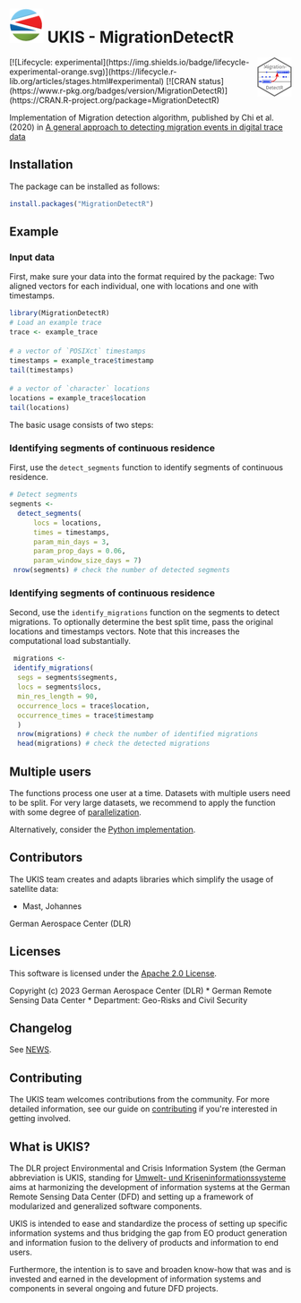 [![UKIS](man/figures/ukis-logo.png)](https://www.dlr.de/eoc/en/desktopdefault.aspx/tabid-5413/10560_read-21914/) UKIS - MigrationDetectR 
==============
 <img src="man/figures/logo.png" align="right" height="70" />
<!-- badges: start -->
[![Lifecycle: experimental](https://img.shields.io/badge/lifecycle-experimental-orange.svg)](https://lifecycle.r-lib.org/articles/stages.html#experimental)
[![CRAN status](https://www.r-pkg.org/badges/version/MigrationDetectR)](https://CRAN.R-project.org/package=MigrationDetectR)
<!-- badges: end -->

Implementation of Migration detection algorithm, published by Chi et al. (2020) in [A general approach to detecting migration events in digital trace data](https://doi.org/10.1371/journal.pone.0239408)

## Installation

The package can be installed as follows:

``` r
install.packages("MigrationDetectR")
```

## Example


### Input data

First, make sure your data into the format required by the package: Two aligned vectors for each individual, one with locations and one with timestamps.


``` r
library(MigrationDetectR)
# Load an example trace
trace <- example_trace

# a vector of `POSIXct` timestamps
timestamps = example_trace$timestamp
tail(timestamps)

# a vector of `character` locations
locations = example_trace$location
tail(locations)
```

The basic usage consists of two steps:

### Identifying segments of continuous residence

First, use the `detect_segments` function to identify segments of continuous residence.

``` r
# Detect segments
segments <-
  detect_segments(
      locs = locations,
      times = timestamps,
      param_min_days = 3,
      param_prop_days = 0.06,
      param_window_size_days = 7)
 nrow(segments) # check the number of detected segments

```

### Identifying segments of continuous residence

Second, use the `identify_migrations` function on the segments to detect migrations.
To optionally determine the best split time, pass the original locations and timestamps vectors. Note that this increases the computational load substantially.

``` r
 migrations <-
 identify_migrations(
  segs = segments$segments,
  locs = segments$locs,
  min_res_length = 90,
  occurrence_locs = trace$location,
  occurrence_times = trace$timestamp
  )
  nrow(migrations) # check the number of identified migrations
  head(migrations) # check the detected migrations
```

## Multiple users

The functions process one user at a time. Datasets with multiple users need to be split.
For very large datasets, we recommend to apply the function with some degree of [parallelization](https://bookdown.org/rdpeng/rprogdatascience/parallel-computation.html).

Alternatively, consider the [Python implementation](https://github.com/g-chi/migration_detector).



## Contributors
The UKIS team creates and adapts libraries which simplify the usage of satellite data:

* Mast, Johannes

German Aerospace Center (DLR)

## Licenses
This software is licensed under the [Apache 2.0 License](https://github.com/dlr-eoc/ukis-migrationdetectr/blob/master/LICENSE.txt).

Copyright (c) 2023 German Aerospace Center (DLR) * German Remote Sensing Data Center * Department: Geo-Risks and Civil Security

## Changelog
See [NEWS](https://github.com/dlr-eoc/ukis-migrationdetectr/blob/master/NEWS.md).

## Contributing
The UKIS team welcomes contributions from the community.
For more detailed information, see our guide on [contributing](https://github.com/dlr-eoc/ukis-pysat/blob/master/CONTRIBUTING.md) if you're interested in getting involved.

## What is UKIS?
The DLR project Environmental and Crisis Information System (the German abbreviation is UKIS, standing for [Umwelt- und Kriseninformationssysteme](https://www.dlr.de/eoc/en/desktopdefault.aspx/tabid-5413/10560_read-21914/) aims at harmonizing the development of information systems at the German Remote Sensing Data Center (DFD) and setting up a framework of modularized and generalized software components.

UKIS is intended to ease and standardize the process of setting up specific information systems and thus bridging the gap from EO product generation and information fusion to the delivery of products and information to end users.

Furthermore, the intention is to save and broaden know-how that was and is invested and earned in the development of information systems and components in several ongoing and future DFD projects.
